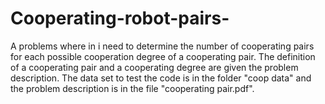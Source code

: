 # Cooperating-robot-pairs-
A problems where in i need to determine the number of cooperating pairs for each possible cooperation degree of a cooperating pair. The definition of a cooperating pair and a cooperating degree are given the problem description. 
The data set to test the code is in the folder "coop data" and the problem description is in the file "cooperating pair.pdf". 

